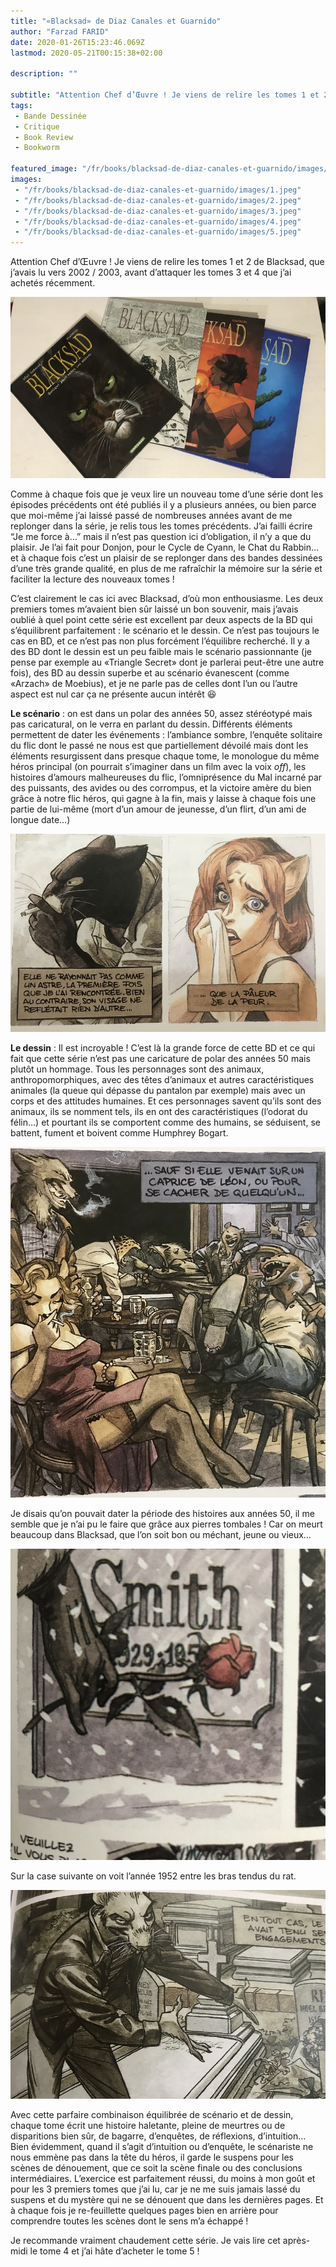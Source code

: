 ```yaml
---
title: "«Blacksad» de Diaz Canales et Guarnido"
author: "Farzad FARID"
date: 2020-01-26T15:23:46.069Z
lastmod: 2020-05-21T00:15:38+02:00

description: ""

subtitle: "Attention Chef d’Œuvre ! Je viens de relire les tomes 1 et 2 de Blacksad, que j’avais lu vers 2002 / 2003, avant d’attaquer les tomes 3 et…"
tags:
 - Bande Dessinée
 - Critique
 - Book Review
 - Bookworm

featured_image: "/fr/books/blacksad-de-diaz-canales-et-guarnido/images/1.jpeg" 
images:
 - "/fr/books/blacksad-de-diaz-canales-et-guarnido/images/1.jpeg"
 - "/fr/books/blacksad-de-diaz-canales-et-guarnido/images/2.jpeg"
 - "/fr/books/blacksad-de-diaz-canales-et-guarnido/images/3.jpeg"
 - "/fr/books/blacksad-de-diaz-canales-et-guarnido/images/4.jpeg"
 - "/fr/books/blacksad-de-diaz-canales-et-guarnido/images/5.jpeg"
---
```


Attention Chef d’Œuvre ! Je viens de relire les tomes 1 et 2 de Blacksad, que j’avais lu vers 2002 / 2003, avant d’attaquer les tomes 3 et 4 que j’ai achetés récemment.




![image](images/1.jpeg#layoutTextWidth)



Comme à chaque fois que je veux lire un nouveau tome d’une série dont les épisodes précédents ont été publiés il y a plusieurs années, ou bien parce que moi-même j’ai laissé passé de nombreuses années avant de me replonger dans la série, je relis tous les tomes précédents. J’ai failli écrire “Je me force à…” mais il n’est pas question ici d’obligation, il n’y a que du plaisir. Je l’ai fait pour Donjon, pour le Cycle de Cyann, le Chat du Rabbin… et à chaque fois c’est un plaisir de se replonger dans des bandes dessinées d’une très grande qualité, en plus de me rafraîchir la mémoire sur la série et faciliter la lecture des nouveaux tomes !

C’est clairement le cas ici avec Blacksad, d’où mon enthousiasme. Les deux premiers tomes m’avaient bien sûr laissé un bon souvenir, mais j’avais oublié à quel point cette série est excellent par deux aspects de la BD qui s’équilibrent parfaitement : le scénario et le dessin. Ce n’est pas toujours le cas en BD, et ce n’est pas non plus forcément l’équilibre recherché. Il y a des BD dont le dessin est un peu faible mais le scénario passionnante (je pense par exemple au «Triangle Secret» dont je parlerai peut-être une autre fois), des BD au dessin superbe et au scénario évanescent (comme «Arzach» de Moebius), et je ne parle pas de celles dont l’un ou l’autre aspect est nul car ça ne présente aucun intérêt 😆

**Le scénario** : on est dans un polar des années 50, assez stéréotypé mais pas caricatural, on le verra en parlant du dessin. Différents éléments permettent de dater les événements : l’ambiance sombre, l’enquête solitaire du flic dont le passé ne nous est que partiellement dévoilé mais dont les éléments resurgissent dans presque chaque tome, le monologue du même héros principal (on pourrait s’imaginer dans un film avec la voix _off_), les histoires d’amours malheureuses du flic, l’omniprésence du Mal incarné par des puissants, des avides ou des corrompus, et la victoire amère du bien grâce à notre flic héros, qui gagne à la fin, mais y laisse à chaque fois une partie de lui-même (mort d’un amour de jeunesse, d’un flirt, d’un ami de longue date…)




![image](images/2.jpeg#layoutTextWidth)



**Le dessin** : Il est incroyable ! C’est là la grande force de cette BD et ce qui fait que cette série n’est pas une caricature de polar des années 50 mais plutôt un hommage. Tous les personnages sont des animaux, anthropomorphiques, avec des têtes d’animaux et autres caractéristiques animales (la queue qui dépasse du pantalon par exemple) mais avec un corps et des attitudes humaines. Et ces personnages savent qu’ils sont des animaux, ils se nomment tels, ils en ont des caractéristiques (l’odorat du félin…) et pourtant ils se comportent comme des humains, se séduisent, se battent, fument et boivent comme Humphrey Bogart.




![image](images/3.jpeg#layoutTextWidth)



Je disais qu’on pouvait dater la période des histoires aux années 50, il me semble que je n’ai pu le faire que grâce aux pierres tombales ! Car on meurt beaucoup dans Blacksad, que l’on soit bon ou méchant, jeune ou vieux…




![image](images/4.jpeg#layoutTextWidth)



Sur la case suivante on voit l’année 1952 entre les bras tendus du rat.




![image](images/5.jpeg#layoutTextWidth)



Avec cette parfaire combinaison équilibrée de scénario et de dessin, chaque tome écrit une histoire haletante, pleine de meurtres ou de disparitions bien sûr, de bagarre, d’enquêtes, de réflexions, d’intuition… Bien évidemment, quand il s’agit d’intuition ou d’enquête, le scénariste ne nous emmène pas dans la tête du héros, il garde le suspens pour les scènes de dénouement, que ce soit la scène finale ou des conclusions intermédiaires. L’exercice est parfaitement réussi, du moins à mon goût et pour les 3 premiers tomes que j’ai lu, car je ne me suis jamais lassé du suspens et du mystère qui ne se dénouent que dans les dernières pages. Et à chaque fois je re-feuillette quelques pages bien en arrière pour comprendre toutes les scènes dont le sens m’a échappé !

Je recommande vraiment chaudement cette série. Je vais lire cet après-midi le tome 4 et j’ai hâte d’acheter le tome 5 !
